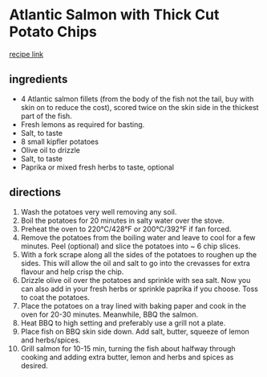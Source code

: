 # Atlantic Salmon with Thick Cut Potato Chips
[recipe link](https://www.monashfodmap.com/recipe/atlantic-salmon-thick-cut-potato-chips/)

## ingredients
- 4 Atlantic salmon fillets (from the body of the fish not the tail, buy with skin on to reduce the cost), scored twice on the skin side in the thickest part of the fish.
- Fresh lemons as required for basting.
- Salt, to taste
- 8 small kipfler potatoes
- Olive oil to drizzle
- Salt, to taste
- Paprika or mixed fresh herbs to taste, optional 

## directions
1. Wash the potatoes very well removing any soil.
1. Boil the potatoes for 20 minutes in salty water over the stove.
1. Preheat the oven to 220°C/428°F or 200°C/392°F if fan forced.
1. Remove the potatoes from the boiling water and leave to cool for a few minutes. Peel (optional) and slice the potatoes into ~ 6 chip slices.
1. With a fork scrape along all the sides of the potatoes to roughen up the sides. This will allow the oil and salt to go into the crevasses for extra flavour and help crisp the chip.
1. Drizzle olive oil over the potatoes and sprinkle with sea salt. Now you can also add in your fresh herbs or sprinkle paprika if you choose. Toss to coat the potatoes.
1. Place the potatoes on a tray lined with baking paper and cook in the oven for 20-30 minutes. Meanwhile, BBQ the salmon. 
1. Heat BBQ to high setting and preferably use a grill not a plate.
1. Place fish on BBQ skin side down. Add salt, butter, squeeze of lemon and herbs/spices. 
1. Grill salmon for 10-15 min, turning the fish about halfway through cooking and adding extra butter, lemon and herbs and spices as desired.
